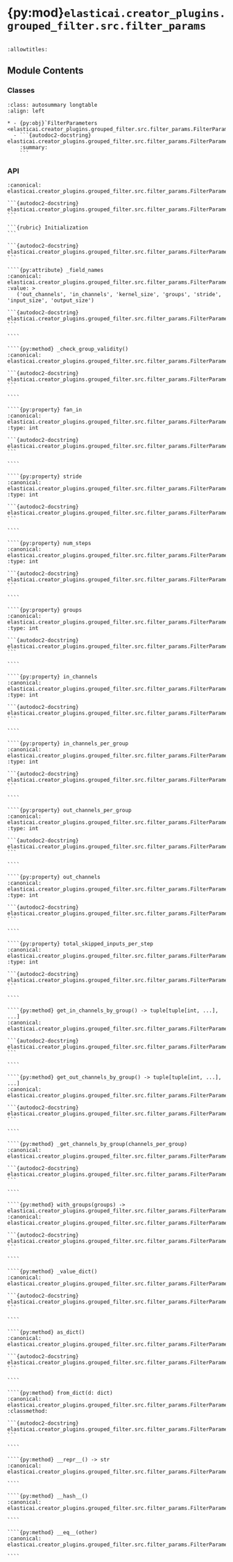 # {py:mod}`elasticai.creator_plugins.grouped_filter.src.filter_params`

```{py:module} elasticai.creator_plugins.grouped_filter.src.filter_params
```

```{autodoc2-docstring} elasticai.creator_plugins.grouped_filter.src.filter_params
:allowtitles:
```

## Module Contents

### Classes

````{list-table}
:class: autosummary longtable
:align: left

* - {py:obj}`FilterParameters <elasticai.creator_plugins.grouped_filter.src.filter_params.FilterParameters>`
  - ```{autodoc2-docstring} elasticai.creator_plugins.grouped_filter.src.filter_params.FilterParameters
    :summary:
    ```
````

### API

`````{py:class} FilterParameters(kernel_size: int, in_channels: int, out_channels: int, groups: int = 1, stride: int = 1, input_size: int | None = None, output_size: int = 1)
:canonical: elasticai.creator_plugins.grouped_filter.src.filter_params.FilterParameters

```{autodoc2-docstring} elasticai.creator_plugins.grouped_filter.src.filter_params.FilterParameters
```

```{rubric} Initialization
```

```{autodoc2-docstring} elasticai.creator_plugins.grouped_filter.src.filter_params.FilterParameters.__init__
```

````{py:attribute} _field_names
:canonical: elasticai.creator_plugins.grouped_filter.src.filter_params.FilterParameters._field_names
:value: >
   ('out_channels', 'in_channels', 'kernel_size', 'groups', 'stride', 'input_size', 'output_size')

```{autodoc2-docstring} elasticai.creator_plugins.grouped_filter.src.filter_params.FilterParameters._field_names
```

````

````{py:method} _check_group_validity()
:canonical: elasticai.creator_plugins.grouped_filter.src.filter_params.FilterParameters._check_group_validity

```{autodoc2-docstring} elasticai.creator_plugins.grouped_filter.src.filter_params.FilterParameters._check_group_validity
```

````

````{py:property} fan_in
:canonical: elasticai.creator_plugins.grouped_filter.src.filter_params.FilterParameters.fan_in
:type: int

```{autodoc2-docstring} elasticai.creator_plugins.grouped_filter.src.filter_params.FilterParameters.fan_in
```

````

````{py:property} stride
:canonical: elasticai.creator_plugins.grouped_filter.src.filter_params.FilterParameters.stride
:type: int

```{autodoc2-docstring} elasticai.creator_plugins.grouped_filter.src.filter_params.FilterParameters.stride
```

````

````{py:property} num_steps
:canonical: elasticai.creator_plugins.grouped_filter.src.filter_params.FilterParameters.num_steps
:type: int

```{autodoc2-docstring} elasticai.creator_plugins.grouped_filter.src.filter_params.FilterParameters.num_steps
```

````

````{py:property} groups
:canonical: elasticai.creator_plugins.grouped_filter.src.filter_params.FilterParameters.groups
:type: int

```{autodoc2-docstring} elasticai.creator_plugins.grouped_filter.src.filter_params.FilterParameters.groups
```

````

````{py:property} in_channels
:canonical: elasticai.creator_plugins.grouped_filter.src.filter_params.FilterParameters.in_channels
:type: int

```{autodoc2-docstring} elasticai.creator_plugins.grouped_filter.src.filter_params.FilterParameters.in_channels
```

````

````{py:property} in_channels_per_group
:canonical: elasticai.creator_plugins.grouped_filter.src.filter_params.FilterParameters.in_channels_per_group
:type: int

```{autodoc2-docstring} elasticai.creator_plugins.grouped_filter.src.filter_params.FilterParameters.in_channels_per_group
```

````

````{py:property} out_channels_per_group
:canonical: elasticai.creator_plugins.grouped_filter.src.filter_params.FilterParameters.out_channels_per_group
:type: int

```{autodoc2-docstring} elasticai.creator_plugins.grouped_filter.src.filter_params.FilterParameters.out_channels_per_group
```

````

````{py:property} out_channels
:canonical: elasticai.creator_plugins.grouped_filter.src.filter_params.FilterParameters.out_channels
:type: int

```{autodoc2-docstring} elasticai.creator_plugins.grouped_filter.src.filter_params.FilterParameters.out_channels
```

````

````{py:property} total_skipped_inputs_per_step
:canonical: elasticai.creator_plugins.grouped_filter.src.filter_params.FilterParameters.total_skipped_inputs_per_step
:type: int

```{autodoc2-docstring} elasticai.creator_plugins.grouped_filter.src.filter_params.FilterParameters.total_skipped_inputs_per_step
```

````

````{py:method} get_in_channels_by_group() -> tuple[tuple[int, ...], ...]
:canonical: elasticai.creator_plugins.grouped_filter.src.filter_params.FilterParameters.get_in_channels_by_group

```{autodoc2-docstring} elasticai.creator_plugins.grouped_filter.src.filter_params.FilterParameters.get_in_channels_by_group
```

````

````{py:method} get_out_channels_by_group() -> tuple[tuple[int, ...], ...]
:canonical: elasticai.creator_plugins.grouped_filter.src.filter_params.FilterParameters.get_out_channels_by_group

```{autodoc2-docstring} elasticai.creator_plugins.grouped_filter.src.filter_params.FilterParameters.get_out_channels_by_group
```

````

````{py:method} _get_channels_by_group(channels_per_group)
:canonical: elasticai.creator_plugins.grouped_filter.src.filter_params.FilterParameters._get_channels_by_group

```{autodoc2-docstring} elasticai.creator_plugins.grouped_filter.src.filter_params.FilterParameters._get_channels_by_group
```

````

````{py:method} with_groups(groups) -> elasticai.creator_plugins.grouped_filter.src.filter_params.FilterParameters
:canonical: elasticai.creator_plugins.grouped_filter.src.filter_params.FilterParameters.with_groups

```{autodoc2-docstring} elasticai.creator_plugins.grouped_filter.src.filter_params.FilterParameters.with_groups
```

````

````{py:method} _value_dict()
:canonical: elasticai.creator_plugins.grouped_filter.src.filter_params.FilterParameters._value_dict

```{autodoc2-docstring} elasticai.creator_plugins.grouped_filter.src.filter_params.FilterParameters._value_dict
```

````

````{py:method} as_dict()
:canonical: elasticai.creator_plugins.grouped_filter.src.filter_params.FilterParameters.as_dict

```{autodoc2-docstring} elasticai.creator_plugins.grouped_filter.src.filter_params.FilterParameters.as_dict
```

````

````{py:method} from_dict(d: dict)
:canonical: elasticai.creator_plugins.grouped_filter.src.filter_params.FilterParameters.from_dict
:classmethod:

```{autodoc2-docstring} elasticai.creator_plugins.grouped_filter.src.filter_params.FilterParameters.from_dict
```

````

````{py:method} __repr__() -> str
:canonical: elasticai.creator_plugins.grouped_filter.src.filter_params.FilterParameters.__repr__

````

````{py:method} __hash__()
:canonical: elasticai.creator_plugins.grouped_filter.src.filter_params.FilterParameters.__hash__

````

````{py:method} __eq__(other)
:canonical: elasticai.creator_plugins.grouped_filter.src.filter_params.FilterParameters.__eq__

````

`````
